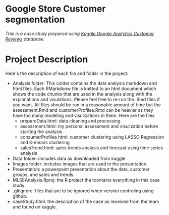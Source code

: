 # Google Store Customer segmentation
  *This is a case study prepared using [Kaggle Google Analytics Customer Reviews](https://www.kaggle.com/competitions/ga-customer-revenue-prediction/data) database.*

# Project Description    
Here's the description of each file and folder in the project:

* Analysis folder: This colder contains the data analysis markdown and html files. Each RMarkdonw file is knitted to an html document which shows the code chunks that are used in the analysis along with the explanations and visulations. Please feel free to re-run the .Rmd files if you want. All files should be run in a reasonable amount of time but the assessment.Rmd and customerProfiles.Rmd can be heavier as they have too many modeling and visulizations in them. Here are the files
  + prepareData.html: data cleaning and processing.
  + assessment.html: my personal assessment and visulization before starting the analysis
  + consumerProfiles.html: customer clustering using LASSO Regression and K-means clustering
  + salesTrend.html: sales trends analysis and forecast using time series analysis
* Data folder: includes data as downloaded from kaggle
* Images folder: includes images that are used in the presentation
* Presentation: a powerpoint presentation about the data, customer groups, and sales and trends.
* MLSEAnalysis.Rproj: the R project tha tcontains everything in this case study.
* .gitignore: files that are to be ignored when version controling using github.
* caseStudy.html: the description of the case as received from the team and found on kaggle.

